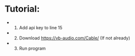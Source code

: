 
# Tutorial:
  - 1. Add api key to line 15
     
  - 2. Download https://vb-audio.com/Cable/ (If not already)
    
  - 3. Run program
